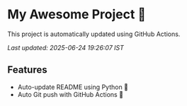 # My Awesome Project 🚀

This project is automatically updated using GitHub Actions.

_Last updated: 2025-06-24 19:26:07 IST_

## Features
- Auto-update README using Python 🐍
- Auto Git push with GitHub Actions 🤖
